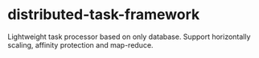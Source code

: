 # distributed-task-framework
Lightweight task processor based on only database. Support horizontally scaling, affinity protection and map-reduce.
